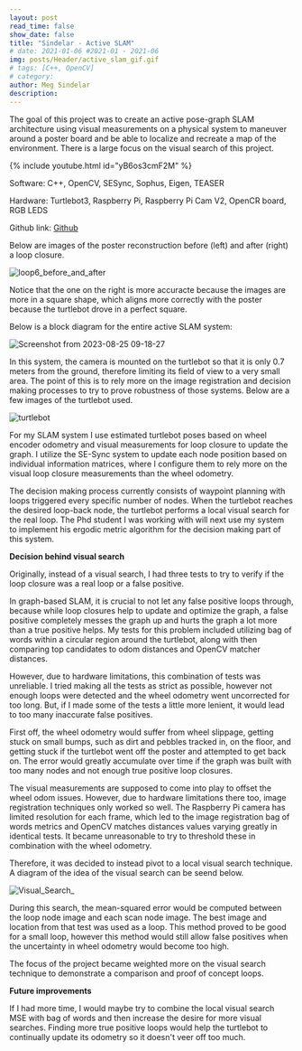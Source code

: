 ```yaml
---
layout: post
read_time: false
show_date: false
title: "Sindelar - Active SLAM"
# date: 2021-01-06 #2021-01 - 2021-06
img: posts/Header/active_slam_gif.gif
# tags: [C++, OpenCV]
# category: 
author: Meg Sindelar
description: 
---
```

The goal of this project was to create an active pose-graph SLAM architecture using visual measurements on a physical system to maneuver around a poster board and be able 
to localize and recreate a map of the environment. There is a large focus on the visual search of this project.

{% include youtube.html id="yB6os3cmF2M" %}

Software: C++, OpenCV, SESync, Sophus, Eigen, TEASER

Hardware: Turtlebot3, Raspberry Pi, Raspberry Pi Cam V2, OpenCR board, RGB LEDS

Github link: [Github](https://github.com/megsindelar/active_slam)

Below are images of the poster reconstruction before (left) and after (right) a loop closure.

![loop6_before_and_after](https://github.com/megsindelar/megsindelar.github.io/assets/87098227/9db6d80d-b079-4aa7-9fc4-ba63d1aa12a4)

Notice that the one on the right is more accuracte because the images are more in a square shape, which aligns more correctly with the poster because the turtlebot drove in a perfect square.

Below is a block diagram for the entire active SLAM system:

![Screenshot from 2023-08-25 09-18-27](https://github.com/megsindelar/megsindelar.github.io/assets/87098227/63bfb8af-99f7-4373-95ef-4253298552fa)

In this system, the camera is mounted on the turtlebot so that it is only 0.7 meters from the ground, therefore limiting its field of view to a very small area. The point of this is to rely more on the image registration and decision making processes to try to prove robustness of those systems. Below are a few images of the turtlebot used.

![turtlebot](https://github.com/megsindelar/megsindelar.github.io/assets/87098227/fd942c39-36b9-4c6b-9706-eef5262b00e8)

For my SLAM system I use estimated turtlebot poses based on wheel encoder odometry and visual measurements for loop closure to update the graph. I utilize the SE-Sync system to update each node position based on individual information matrices, where I configure them to rely more on the visual loop closure measurements than the wheel odometry.

The decision making process currently consists of waypoint planning with loops triggered every specific number of nodes. When the turtlebot reaches the desired loop-back node, the turtlebot performs a local visual search for the real loop.  The Phd student I was working with will next use my system to implement his ergodic metric algorithm for the decision making part of this system.


**Decision behind visual search**

Originally, instead of a visual search, I had three tests to try to verify if the loop closure was a real loop or a false positive. 

In graph-based SLAM, it is crucial to not let any false positive loops through, because while loop closures help to update and optimize the graph, a false positive completely messes the graph up and hurts the graph a lot more than a true positive helps. My tests for this problem included utilizing bag of words within a circular region around the turtlebot, along with then comparing top candidates to odom distances and OpenCV matcher distances.

However, due to hardware limitations, this combination of tests was unreliable. I tried making all the tests as strict as possible, however not enough loops were detected and the wheel odometry went uncorrected for too long. But, if I made some of the tests a little more lenient, it would lead to too many inaccurate false positives.

First off, the wheel odometry would suffer from wheel slippage, getting stuck on small bumps, such as dirt and pebbles tracked in, on the floor, and getting stuck if the turtlebot went off the poster and attempted to get back on. The error would greatly accumulate over time if the graph was built with too many nodes and not enough true positive loop closures.

The visual measurements are supposed to come into play to offset the wheel odom issues. However, due to hardware limitations there too, image registration techniques only worked so well. The Raspberry Pi camera has limited resolution for each frame, which led to the image registration bag of words metrics and OpenCV matches distances values varying greatly in identical tests. It became unreasonable to try to threshold these in combination with the wheel odometry. 

Therefore, it was decided to instead pivot to a local visual search technique. A diagram of the idea of the visual search can be seend below.

![Visual_Search_](https://github.com/megsindelar/megsindelar.github.io/assets/87098227/0c8454b9-6864-410e-bf8e-812292ed3472)

During this search, the mean-squared error would be computed between the loop node image and each scan node image. The best image and location from that test was used as a loop. This method proved to be good for a small loop, however this method would still allow false positives when the uncertainty in wheel odometry would become too high. 

The focus of the project became weighted more on the visual search technique to demonstrate a comparison and proof of concept loops.


**Future improvements**

If I had more time, I would maybe try to combine the local visual search MSE with bag of words and then increase the desire for more visual searches. Finding more true positive loops would help the turtlebot to continually update its odometry so it doesn't veer off too much.






